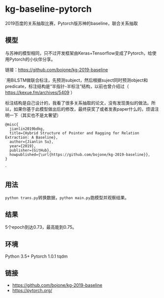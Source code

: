 # kg-baseline-pytorch
2019百度的关系抽取比赛，Pytorch版苏神的baseline，联合关系抽取

## 模型
与苏神的模型相同，只不过开发框架由Keras+Tensorflow变成了Pytorch，给使用Pytorch的小伙伴分享。

链接：https://github.com/bojone/kg-2019-baseline

`用BiLSTM做联合标注，先预测subject，然后根据suject同时预测object和predicate，标注结构是“半指针-半标注”结构，以前也曾介绍过（ https://kexue.fm/archives/5409 ）

标注结构是自己设计的，我看了很多关系抽取的论文，没有发现类似的做法。所以，如果你基于此模型做出后的修改，最终获奖了或者发表paper什么的，烦请注明一下（其实也不是太奢望）

```
@misc{
  jianlin2019bdkg,
  title={Hybrid Structure of Pointer and Ragging for Relation Extraction: A Baseline},
  author={Jianlin Su},
  year={2019},
  publisher={GitHub},
  howpublished={\url{https://github.com/bojone/kg-2019-baseline}},
}
```
`

## 用法
`python trans.py`转换数据，`python main.py`跑模型并观察结果。

## 结果
5个epoch到达0.73，最高能到0.75。

## 环境
Python 3.5+
Pytorch 1.0.1
tqdm




## 链接
- https://github.com/bojone/kg-2019-baseline
- https://pytorch.org/
